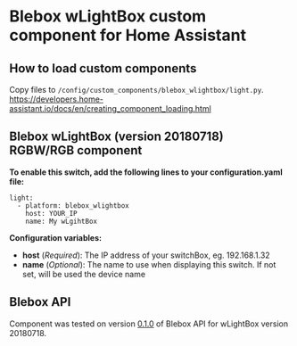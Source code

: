 # Blebox wLightBox custom component for Home Assistant

## How to load custom components

Copy files to `/config/custom_components/blebox_wlightbox/light.py`.
https://developers.home-assistant.io/docs/en/creating_component_loading.html


## Blebox wLightBox (version 20180718) RGBW/RGB component
__To enable this switch, add the following lines to your configuration.yaml file:__
```
light:
  - platform: blebox_wlightbox
    host: YOUR_IP
    name: My wLgihtBox
```

__Configuration variables:__
* __host__ (*Required*): The IP address of your switchBox, eg. 192.168.1.32
* __name__ (*Optional*): The name to use when displaying this switch. If not set, will be used the device name

## Blebox API

Component was tested on version [0.1.0](https://technical.blebox.eu/type/wLightBox/) of Blebox API for wLightBox version 20180718.
